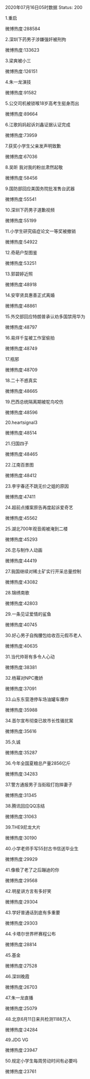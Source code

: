 2020年07月16日05时数据
Status: 200

1.重启

微博热度:288584

2.深圳下药男子涉嫌强奸被刑拘

微博热度:133623

3.梁爽被小三

微博热度:126151

4.朱一龙演技

微博热度:91582

5.公交司机被锁喉18岁高考生挺身而出

微博热度:89664

6.江歌妈妈起诉刘鑫证据认证完成

微博热度:73959

7.获奖小学生父亲发声明致歉

微博热度:67036

8.吴昕 我对我的粉丝肃然起敬

微博热度:58456

9.国防部回应美国务院批准售台武器

微博热度:55541

10.深圳下药男子道歉视频

微博热度:55199

11.小学生研究癌症论文一等奖被撤销

微博热度:54922

12.奇葩户型图鉴

微博热度:53251

13.郭碧婷近照

微博热度:48918

14.安宰贤具惠善正式离婚

微博热度:48861

15.外交部回应特朗普承认劝多国禁用华为

微博热度:48797

16.易烊千玺被工作室偷拍

微博热度:48749

17.瓶邪

微博热度:48709

18.二十不惑真实

微博热度:48665

19.巴西总统隔离期被鸵鸟咬伤

微博热度:48596

20.heartsignal3

微博热度:48514

21.归国四子

微博热度:48465

22.江南百景图

微博热度:48412

23.李宇春还不跳无价之姐的原因

微博热度:47411

24.超前点播案原告再度起诉爱奇艺

微博热度:45562

25.湖北700年观音阁被淹到二楼

微博热度:45293

26.恋与制作人动画

微博热度:44419

27.我国继续对稀土矿实行开采总量控制

微博热度:43082

28.锦绣南歌

微博热度:42803

29.一条见证爱情的鲨鱼

微博热度:40745

30.好心男子自掏腰包给收百元假币老人

微博热度:40635

31.当代帅哥有多令人心动

微博热度:38381

32.杨幂对NPC撒娇

微博热度:37091

33.山东东营港停车场油罐车爆炸

微博热度:35988

34.首尔宣布彻查已故市长性骚扰案

微博热度:35616

35.久诚

微博热度:35287

36.今年全国夏粮总产量2856亿斤

微博热度:34283

37.警方通报男子当街殴打抱摔妻子

微博热度:31345

38.腾讯回应QQ冻结

微博热度:31063

39.THE9尼龙大片

微博热度:30190

40.小学老师手写55封古书信送毕业生

微博热度:29929

41.像极了老了之后蹦迪的你

微博热度:29568

42.明星讲方言有多好笑

微博热度:29304

43.学好普通话到底有多重要

微博热度:29303

44.卡塔尔世界杯赛程公布

微博热度:28814

45.基金

微博热度:27528

46.深圳晚霞

微博热度:26703

47.朱一龙直播

微博热度:25079

48.北京6月11日来共检测1188万人

微博热度:24284

49.JDG VG

微博热度:23947

50.规定小学生每周劳动时间有必要吗

微博热度:23761

